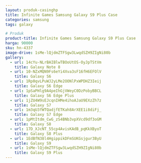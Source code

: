```yaml
---
layout: produk-casinghp
title: Infinite Games Samsung Galaxy S9 Plus Case
categories: samsung
tags: galaxy

# Produk
product-title: Infinite Games Samsung Galaxy S9 Plus Case
harga: 90000
sku: hn-4337
image-drive: 1sMe-lQjdmZTFSgw3LwqdSZH9ZIgNi80b
gallery:
  - url: 14cYu-NLrBAIBlwTBOoUtOS-OyJpTStVm
    title: Galaxy Note 8
  - url: 10-NZxMQN9Fs6eYi4Xva3sF16fH6EFOlV
    title: Galaxy S6
  - url: 1Rp0qvLPuWJ2yLMe2OONlPxWPDHZ3Ieij
    title: Galaxy S6 Edge
  - url: 1pSaPHlg9A4peIhGjVWeyC0DzPobyBBCL
    title: Galaxy S6 Edge Plus
  - url: 1jZU4W9sEJcqnIHMe4ihoAJaU9EXzZh7z
    title: Galaxy S7
  - url: 1m3qU3fWTQadjfETKah8ArXEE1i8diFj_
    title: Galaxy S7 Edge
  - url: 1pMtItdm_CwG_zS4BNb3vpXVcd9df3oGM
    title: Galaxy S8
  - url: 17D_XJcNT_55cp4AvisKAdB_pqKkXByoT
    title: Galaxy S8 Plus
  - url: 1EdBfN38l4HgippikDFmSUKGsjgur3ByU
    title: Galaxy S9
  - url: 1sMe-lQjdmZTFSgw3LwqdSZH9ZIgNi80b
    title: Galaxy S9 Plus
---
```


